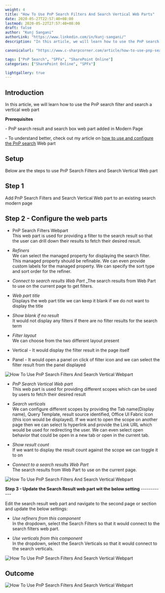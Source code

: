 ```yaml
---
weight: 4
title: "How To Use PnP Search Filters And Search Vertical Web Parts"
date: 2020-05-27T22:57:40+08:00
lastmod: 2020-05-22T27:57:40+08:00
draft: false
author: "Kunj Sangani"
authorLink: "https://www.linkedin.com/in/kunj-sangani/"
description: "In this article, we will learn how to use the PnP search filter and search a vertical web part"

canonicalurl: "https://www.c-sharpcorner.com/article/how-to-use-pnp-search-filters-and-search-vertical-webpart/"

tags: ["PnP Search", "SPFx", "SharePoint Online"]
categories: ["SharePoint Online", "SPFx"]

lightgallery: true
---
```


Introduction
------------

In this article, we will learn how to use the PnP search filter and search a vertical web part  
  
**Prerequisites**

  
\- PnP search result and search box web part added in Modern Page

  
\- To understand better, check out my article on [how to use and configure the PnP search](https://www.c-sharpcorner.com/article/how-to-use-and-configure-pnp-search-webpart/) Web part

Setup
-----

Below are the steps to use PnP Search Filters and Search Vertical Web part

**Step 1**
------------

Add PnP Search Filters and Search Vertical Web part to an existing search modern page

**Step 2 - Configure the web parts**
------------

*   PnP Search Filters Webpart  
    This web part is used for providing a filter to the search result so that the user can drill down their results to fetch their desired result.

*   _Refiners_  
    We can select the managed property for displaying the search filter. This managed property should be refinable. We can even provide custom labels for the managed property. We can specify the sort type and sort order for the refiner.

*   _Connect to search results Web Part_
    _The search results from Web Part to use on the current page to get filters.

*   _Web part title_  
    Displays the web part title we can keep it blank if we do not want to display the title

*   _Show blank if no result_  
    It would not display any filters if there are no filter results for the search term

*   _Filter layout_  
    We can choose from the two different layout present  
      
    

*   Vertical - It would display the filter result in the page itself
*   Panel - It would open a panel on click of filter icon and we can select the filter result from the panel displayed

![How To Use PnP Search Filters And Search Vertical Webpart](https://f4n3x6c5.stackpathcdn.com/article/how-to-use-pnp-search-filters-and-search-vertical-webpart/Images/1_SearchFilter.png)

*   _PnP Search Vertical Web part_  
    This web part is used for providing different scopes which can be used by users to fetch their desired result  
      
    

*   _Search verticals_  
    We can configure different scopes by providing the Tab name(Display name), Query Template, result source identified, Office UI Fabric icon (this icon would be displayed). If we want to open the scope on another page then we can select Is hyperlink and provide the Link URL which would be used for redirecting the user. We can even select open behavior that could be open in a new tab or open in the current tab.

*   _Show result count_  
    If we want to display the result count against the scope we can toggle it to on

*   _Connect to a search results Web Part_  
    The search results from Web Part to use on the current page.

![How To Use PnP Search Filters And Search Vertical Webpart](https://f4n3x6c5.stackpathcdn.com/article/how-to-use-pnp-search-filters-and-search-vertical-webpart/Images/2_SearchVerticals.png)

**Step 3 - Update the Search Result web part wit the below setting**
------------ 

Edit the search result web part and navigate to the second page or section and update the below settings:

*   _Use refiners from this component_  
    In the dropdown, select the Search Filters so that it would connect to the search filters web part.

*   _Use verticals from this component_  
    In the dropdown, select the Search Verticals so that it would connect to the search verticals.

![How To Use PnP Search Filters And Search Vertical Webpart](https://f4n3x6c5.stackpathcdn.com/article/how-to-use-pnp-search-filters-and-search-vertical-webpart/Images/3_SearchResults.png)

**Outcome**
------------

![How To Use PnP Search Filters And Search Vertical Webpart](https://f4n3x6c5.stackpathcdn.com/article/how-to-use-pnp-search-filters-and-search-vertical-webpart/Images/4_Outcome.png)